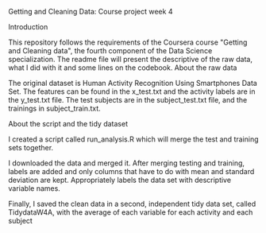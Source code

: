 Getting and Cleaning Data: Course project week 4

Introduction

This repository follows the requirements of the Coursera course "Getting and Cleaning data", the fourth component of the Data Science specialization. The readme file will present the descriptive of the raw data, what I did with it and some lines on the codebook. 
About the raw data

The original dataset is Human Activity Recognition Using Smartphones Data Set. The features can be found in the x_test.txt and the activity labels are in the y_test.txt file. The test subjects are in the subject_test.txt file, and the trainings in subject_train.txt.

About the script and the tidy dataset

I created a script called run_analysis.R which will merge the test and training sets together. 

I downloaded the data and merged it. After merging testing and training, labels are added and only columns that have to do with mean and standard deviation are kept. Appropriately labels the data set with descriptive variable names.

Finally, I saved the clean data in a second, independent tidy data set, called TidydataW4A, with the average of each variable for each activity and each subject
